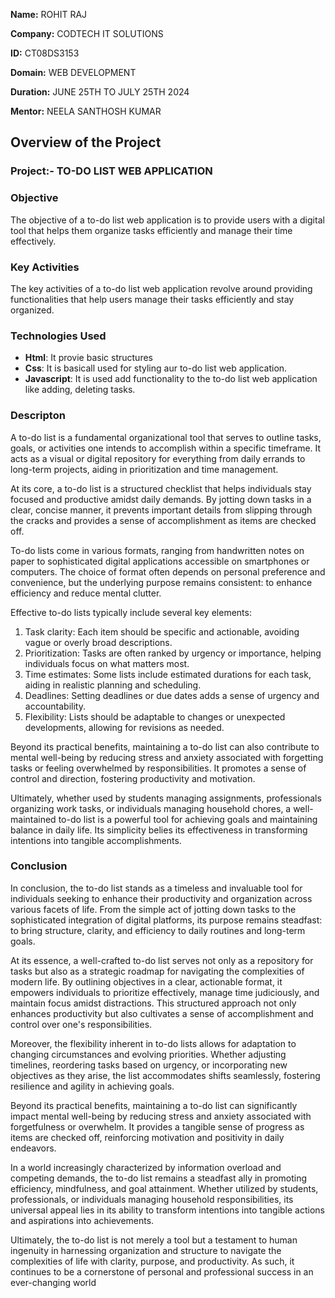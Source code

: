 **Name:** ROHIT RAJ

**Company:** CODTECH IT SOLUTIONS

**ID:** CT08DS3153

**Domain:** WEB DEVELOPMENT

**Duration:** JUNE 25TH TO JULY 25TH 2024

**Mentor:**  NEELA SANTHOSH KUMAR



## Overview of the Project

### Project:- TO-DO LIST WEB APPLICATION

### Objective 
The objective of a to-do list web application is to provide users with a digital tool that helps them organize tasks efficiently and manage their time effectively.

### Key Activities
The key activities of a to-do list web application revolve around providing functionalities that help users manage their tasks efficiently and stay organized.

### Technologies Used
- **Html**: It provie basic structures
- **Css**: It is basicall used for styling aur to-do list web application.
- **Javascript**: It is used add functionality to the to-do list web application like adding, deleting tasks.

### Descripton

A to-do list is a fundamental organizational tool that serves to outline tasks, goals, or activities one intends to accomplish within a specific timeframe. It acts as a visual or digital repository for everything from daily errands to long-term projects, aiding in prioritization and time management.

At its core, a to-do list is a structured checklist that helps individuals stay focused and productive amidst daily demands. By jotting down tasks in a clear, concise manner, it prevents important details from slipping through the cracks and provides a sense of accomplishment as items are checked off.

To-do lists come in various formats, ranging from handwritten notes on paper to sophisticated digital applications accessible on smartphones or computers. The choice of format often depends on personal preference and convenience, but the underlying purpose remains consistent: to enhance efficiency and reduce mental clutter.

Effective to-do lists typically include several key elements:

1. Task clarity: Each item should be specific and actionable, avoiding vague or overly broad descriptions.
2. Prioritization: Tasks are often ranked by urgency or importance, helping individuals focus on what matters most.
3. Time estimates: Some lists include estimated durations for each task, aiding in realistic planning and scheduling.
4. Deadlines: Setting deadlines or due dates adds a sense of urgency and accountability.
5. Flexibility: Lists should be adaptable to changes or unexpected developments, allowing for revisions as needed.

Beyond its practical benefits, maintaining a to-do list can also contribute to mental well-being by reducing stress and anxiety associated with forgetting tasks or feeling overwhelmed by responsibilities. It promotes a sense of control and direction, fostering productivity and motivation.

Ultimately, whether used by students managing assignments, professionals organizing work tasks, or individuals managing household chores, a well-maintained to-do list is a powerful tool for achieving goals and maintaining balance in daily life. Its simplicity belies its effectiveness in transforming intentions into tangible accomplishments.

### Conclusion

In conclusion, the to-do list stands as a timeless and invaluable tool for individuals seeking to enhance their productivity and organization across various facets of life. From the simple act of jotting down tasks to the sophisticated integration of digital platforms, its purpose remains steadfast: to bring structure, clarity, and efficiency to daily routines and long-term goals.

At its essence, a well-crafted to-do list serves not only as a repository for tasks but also as a strategic roadmap for navigating the complexities of modern life. By outlining objectives in a clear, actionable format, it empowers individuals to prioritize effectively, manage time judiciously, and maintain focus amidst distractions. This structured approach not only enhances productivity but also cultivates a sense of accomplishment and control over one's responsibilities.

Moreover, the flexibility inherent in to-do lists allows for adaptation to changing circumstances and evolving priorities. Whether adjusting timelines, reordering tasks based on urgency, or incorporating new objectives as they arise, the list accommodates shifts seamlessly, fostering resilience and agility in achieving goals.

Beyond its practical benefits, maintaining a to-do list can significantly impact mental well-being by reducing stress and anxiety associated with forgetfulness or overwhelm. It provides a tangible sense of progress as items are checked off, reinforcing motivation and positivity in daily endeavors.

In a world increasingly characterized by information overload and competing demands, the to-do list remains a steadfast ally in promoting efficiency, mindfulness, and goal attainment. Whether utilized by students, professionals, or individuals managing household responsibilities, its universal appeal lies in its ability to transform intentions into tangible actions and aspirations into achievements.

Ultimately, the to-do list is not merely a tool but a testament to human ingenuity in harnessing organization and structure to navigate the complexities of life with clarity, purpose, and productivity. As such, it continues to be a cornerstone of personal and professional success in an ever-changing world
